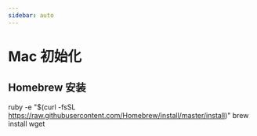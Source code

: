 ```yaml
---
sidebar: auto
---
```


# Mac 初始化

## Homebrew 安装

  ruby -e "$(curl -fsSL https://raw.githubusercontent.com/Homebrew/install/master/install)"
  brew install wget
